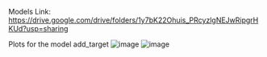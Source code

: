 Models Link: https://drive.google.com/drive/folders/1y7bK22Ohuis_PRcyzlgNEJwRipgrHKUd?usp=sharing

Plots for the model add_target
![image](https://github.com/parthivdholaria/NLP-Project-24/assets/108022785/87796276-8501-43a5-a126-9497e56c7f0e) ![image](https://github.com/parthivdholaria/NLP-Project-24/assets/108022785/1d2b715d-3b05-49f1-8448-5c466d07cdc5)

